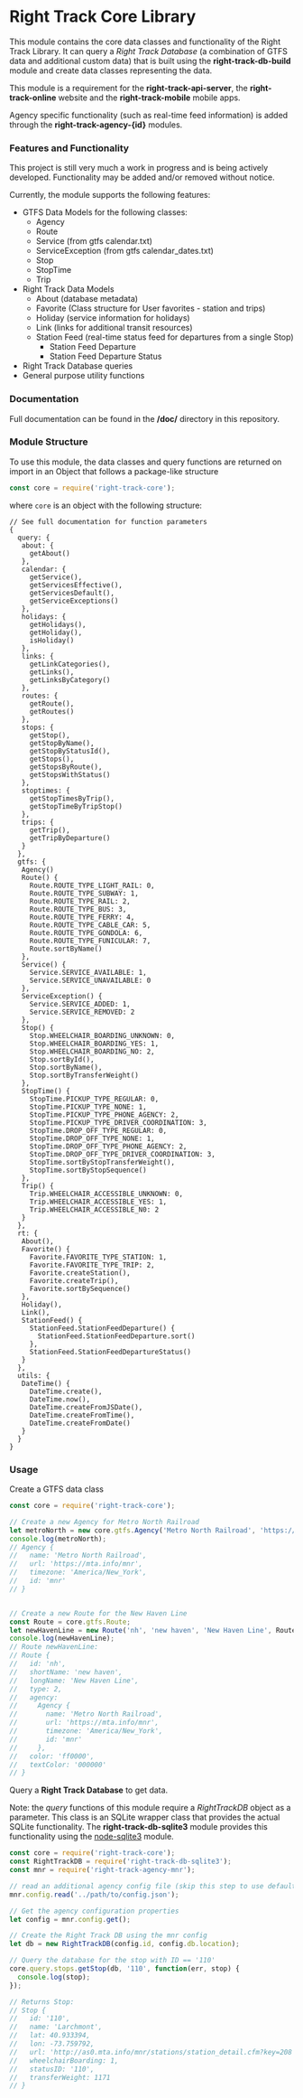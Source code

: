 Right Track Core Library
=======================

This module contains the core data classes and functionality 
of the Right Track Library.  It can query a _Right Track Database_ 
(a combination of GTFS data and additional custom data) that is 
built using the **right-track-db-build** module and create data classes 
representing the data.

This module is a requirement for the **right-track-api-server**, the 
**right-track-online** website and the **right-track-mobile** mobile apps.

Agency specific functionality (such as real-time feed information) is 
added through the **right-track-agency-{id}** modules.

### Features and Functionality

This project is still very much a work in progress and is being actively 
developed.  Functionality may be added and/or removed without notice.

Currently, the module supports the following features:

- GTFS Data Models for the following classes:
  - Agency
  - Route
  - Service (from gtfs calendar.txt)
  - ServiceException (from gtfs calendar_dates.txt)
  - Stop
  - StopTime
  - Trip
- Right Track Data Models
  - About (database metadata)
  - Favorite (Class structure for User favorites - station and trips)
  - Holiday (service information for holidays)
  - Link (links for additional transit resources)
  - Station Feed (real-time status feed for departures from a single Stop)
    - Station Feed Departure
    - Station Feed Departure Status
- Right Track Database queries
- General purpose utility functions

### Documentation

Full documentation can be found in the **/doc/** directory in this 
repository.

### Module Structure

To use this module, the data classes and query functions are returned 
on import in an Object that follows a package-like structure

```javascript
const core = require('right-track-core');
```

where ```core``` is an object with the following structure:

```
// See full documentation for function parameters
{ 
  query: { 
   about: { 
     getAbout()
   },
   calendar: { 
     getService(),
     getServicesEffective(),
     getServicesDefault(),
     getServiceExceptions() 
   },
   holidays: { 
     getHolidays(),
     getHoliday(),
     isHoliday() 
   },
   links: { 
     getLinkCategories(),
     getLinks(),
     getLinksByCategory() 
   }, 
   routes: { 
     getRoute(),
     getRoutes() 
   },
   stops: { 
     getStop(),
     getStopByName(),
     getStopByStatusId(),
     getStops(),
     getStopsByRoute(),
     getStopsWithStatus() 
   },
   stoptimes: { 
     getStopTimesByTrip(),
     getStopTimeByTripStop() 
   },
   trips: { 
     getTrip(),
     getTripByDeparture() 
   } 
  },
  gtfs: { 
   Agency()
   Route() {
     Route.ROUTE_TYPE_LIGHT_RAIL: 0,
     Route.ROUTE_TYPE_SUBWAY: 1,
     Route.ROUTE_TYPE_RAIL: 2,
     Route.ROUTE_TYPE_BUS: 3,
     Route.ROUTE_TYPE_FERRY: 4,
     Route.ROUTE_TYPE_CABLE_CAR: 5,
     Route.ROUTE_TYPE_GONDOLA: 6,
     Route.ROUTE_TYPE_FUNICULAR: 7,
     Route.sortByName()
   },
   Service() {
     Service.SERVICE_AVAILABLE: 1, 
     Service.SERVICE_UNAVAILABLE: 0
   },
   ServiceException() {
     Service.SERVICE_ADDED: 1, 
     Service.SERVICE_REMOVED: 2
   },
   Stop() { 
     Stop.WHEELCHAIR_BOARDING_UNKNOWN: 0,
     Stop.WHEELCHAIR_BOARDING_YES: 1,
     Stop.WHEELCHAIR_BOARDING_NO: 2,
     Stop.sortById(),
     Stop.sortByName(),
     Stop.sortByTransferWeight()
   },
   StopTime() { 
     StopTime.PICKUP_TYPE_REGULAR: 0,
     StopTime.PICKUP_TYPE_NONE: 1,
     StopTime.PICKUP_TYPE_PHONE_AGENCY: 2,
     StopTime.PICKUP_TYPE_DRIVER_COORDINATION: 3,
     StopTime.DROP_OFF_TYPE_REGULAR: 0,
     StopTime.DROP_OFF_TYPE_NONE: 1,
     StopTime.DROP_OFF_TYPE_PHONE_AGENCY: 2,
     StopTime.DROP_OFF_TYPE_DRIVER_COORDINATION: 3,
     StopTime.sortByStopTransferWeight(),
     StopTime.sortByStopSequence()
   },
   Trip() { 
     Trip.WHEELCHAIR_ACCESSIBLE_UNKNOWN: 0,
     Trip.WHEELCHAIR_ACCESSIBLE_YES: 1,
     Trip.WHEELCHAIR_ACCESSIBLE_N0: 2 
   } 
  },
  rt: {
   About(),
   Favorite() {
     Favorite.FAVORITE_TYPE_STATION: 1,
     Favorite.FAVORITE_TYPE_TRIP: 2,
     Favorite.createStation(),
     Favorite.createTrip(),
     Favorite.sortBySequence()
   },
   Holiday(),
   Link(),
   StationFeed() {
     StationFeed.StationFeedDeparture() {
       StationFeed.StationFeedDeparture.sort()
     },
     StationFeed.StationFeedDepartureStatus()
   }
  },
  utils: { 
   DateTime() {
     DateTime.create(),
     DateTime.now(),
     DateTime.createFromJSDate(),
     DateTime.createFromTime(),
     DateTime.createFromDate()
   }
  }
}
```

### Usage

Create a GTFS data class

```javascript
const core = require('right-track-core');

// Create a new Agency for Metro North Railroad
let metroNorth = new core.gtfs.Agency('Metro North Railroad', 'https://mta.info/mnr', 'America/New_York', 'mnr');
console.log(metroNorth);
// Agency {
//   name: 'Metro North Railroad',
//   url: 'https://mta.info/mnr',
//   timezone: 'America/New_York',
//   id: 'mnr' 
// }


// Create a new Route for the New Haven Line
const Route = core.gtfs.Route;
let newHavenLine = new Route('nh', 'new haven', 'New Haven Line', Route.ROUTE_TYPE_RAIL, metroNorth, 'ff0000', '000000');
console.log(newHavenLine);
// Route newHavenLine:
// Route {
//   id: 'nh',
//   shortName: 'new haven',
//   longName: 'New Haven Line',
//   type: 2,
//   agency:
//     Agency {
//       name: 'Metro North Railroad',
//       url: 'https://mta.info/mnr',
//       timezone: 'America/New_York',
//       id: 'mnr' 
//     },
//   color: 'ff0000',
//   textColor: '000000' 
// }
```

Query a **Right Track Database** to get data.

Note: the _query_ functions of this module require a _RightTrackDB_ object as a 
parameter.  This class is an SQLite wrapper class that provides the actual SQLite 
functionality.  The **right-track-db-sqlite3** module provides this functionality 
using the [node-sqlite3](https://github.com/mapbox/node-sqlite3) module.

```javascript
const core = require('right-track-core');
const RightTrackDB = require('right-track-db-sqlite3');
const mnr = require('right-track-agency-mnr');

// read an additional agency config file (skip this step to use default values)
mnr.config.read('../path/to/config.json');

// Get the agency configuration properties
let config = mnr.config.get();

// Create the Right Track DB using the mnr config
let db = new RightTrackDB(config.id, config.db.location);

// Query the database for the stop with ID == '110'
core.query.stops.getStop(db, '110', function(err, stop) {
  console.log(stop);
});

// Returns Stop:
// Stop {
//   id: '110',
//   name: 'Larchmont',
//   lat: 40.933394,
//   lon: -73.759792,
//   url: 'http://as0.mta.info/mnr/stations/station_detail.cfm?key=208',
//   wheelchairBoarding: 1,
//   statusID: '110',
//   transferWeight: 1171 
// }
```